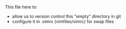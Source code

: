 This file here to:
- allow us to version control this "empty" directory in git
- configure it in .vimrc (vimfiles/vimrc) for swap files
